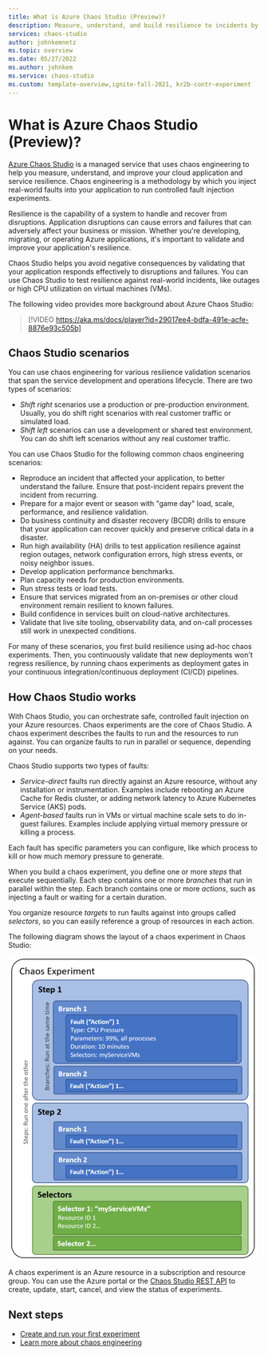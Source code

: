```yaml
---
title: What is Azure Chaos Studio (Preview)?
description: Measure, understand, and build resilience to incidents by using chaos engineering to inject faults and monitor how your application responds.
services: chaos-studio
author: johnkemnetz
ms.topic: overview
ms.date: 05/27/2022
ms.author: johnkem
ms.service: chaos-studio
ms.custom: template-overview,ignite-fall-2021, kr2b-contr-experiment
---
```


# What is Azure Chaos Studio (Preview)?

[Azure Chaos Studio](https://azure.microsoft.com/services/chaos-studio) is a managed service that uses chaos engineering to help you measure, understand, and improve your cloud application and service resilience. Chaos engineering is a methodology by which you inject real-world faults into your application to run controlled fault injection experiments.

Resilience is the capability of a system to handle and recover from disruptions. Application disruptions can cause errors and failures that can adversely affect your business or mission. Whether you're developing, migrating, or operating Azure applications, it's important to validate and improve your application's resilience.

Chaos Studio helps you avoid negative consequences by validating that your application responds effectively to disruptions and failures. You can use Chaos Studio to test resilience against real-world incidents, like outages or high CPU utilization on virtual machines (VMs).

The following video provides more background about Azure Chaos Studio:

> [!VIDEO https://aka.ms/docs/player?id=29017ee4-bdfa-491e-acfe-8876e93c505b]

## Chaos Studio scenarios

You can use chaos engineering for various resilience validation scenarios that span the service development and operations lifecycle. There are two types of scenarios:

- *Shift right* scenarios use a production or pre-production environment. Usually, you do shift right scenarios with real customer traffic or simulated load.
- *Shift left* scenarios can use a development or shared test environment. You can do shift left scenarios without any real customer traffic.

You can use Chaos Studio for the following common chaos engineering scenarios:

- Reproduce an incident that affected your application, to better understand the failure. Ensure that post-incident repairs prevent the incident from recurring.
- Prepare for a major event or season with "game day" load, scale, performance, and resilience validation.
- Do business continuity and disaster recovery (BCDR) drills to ensure that your application can recover quickly and preserve critical data in a disaster.
- Run high availability (HA) drills to test application resilience against region outages, network configuration errors, high stress events, or noisy neighbor issues.
- Develop application performance benchmarks.
- Plan capacity needs for production environments.
- Run stress tests or load tests.
- Ensure that services migrated from an on-premises or other cloud environment remain resilient to known failures.
- Build confidence in services built on cloud-native architectures.
- Validate that live site tooling, observability data, and on-call processes still work in unexpected conditions.

For many of these scenarios, you first build resilience using ad-hoc chaos experiments. Then, you continuously validate that new deployments won't regress resilience, by running chaos experiments as deployment gates in your continuous integration/continuous deployment (CI/CD) pipelines.

## How Chaos Studio works

With Chaos Studio, you can orchestrate safe, controlled fault injection on your Azure resources. Chaos experiments are the core of Chaos Studio. A chaos experiment describes the faults to run and the resources to run against. You can organize faults to run in parallel or sequence, depending on your needs.

Chaos Studio supports two types of faults:

- *Service-direct* faults run directly against an Azure resource, without any installation or instrumentation. Examples include rebooting an Azure Cache for Redis cluster, or adding network latency to Azure Kubernetes Service (AKS) pods.
- *Agent-based* faults run in VMs or virtual machine scale sets to do in-guest failures. Examples include applying virtual memory pressure or killing a process.

Each fault has specific parameters you can configure, like which process to kill or how much memory pressure to generate.

When you build a chaos experiment, you define one or more *steps* that execute sequentially. Each step contains one or more *branches* that run in parallel within the step. Each branch contains one or more *actions*, such as injecting a fault or waiting for a certain duration.

You organize resource *targets* to run faults against into groups called *selectors*, so you can easily reference a group of resources in each action.

The following diagram shows the layout of a chaos experiment in Chaos Studio:

![Diagram showing the layout of a chaos experiment.](images/chaos-experiment.png)

A chaos experiment is an Azure resource in a subscription and resource group. You can use the Azure portal or the [Chaos Studio REST API](/rest/api/chaosstudio) to create, update, start, cancel, and view the status of experiments.

## Next steps

- [Create and run your first experiment](chaos-studio-tutorial-service-direct-portal.md)
- [Learn more about chaos engineering](chaos-studio-chaos-engineering-overview.md)
